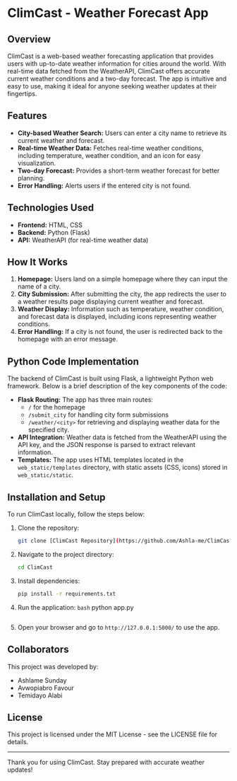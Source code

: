 # ClimCast - Weather Forecast App

## Overview
ClimCast is a web-based weather forecasting application that provides users with up-to-date weather information for cities around the world. With real-time data fetched from the WeatherAPI, ClimCast offers accurate current weather conditions and a two-day forecast. The app is intuitive and easy to use, making it ideal for anyone seeking weather updates at their fingertips.

## Features
- **City-based Weather Search:** Users can enter a city name to retrieve its current weather and forecast.
- **Real-time Weather Data:** Fetches real-time weather conditions, including temperature, weather condition, and an icon for easy visualization.
- **Two-day Forecast:** Provides a short-term weather forecast for better planning.
- **Error Handling:** Alerts users if the entered city is not found.

## Technologies Used
- **Frontend:** HTML, CSS
- **Backend:** Python (Flask)
- **API:** WeatherAPI (for real-time weather data)

## How It Works
1. **Homepage:** Users land on a simple homepage where they can input the name of a city.
2. **City Submission:** After submitting the city, the app redirects the user to a weather results page displaying current weather and forecast.
3. **Weather Display:** Information such as temperature, weather condition, and forecast data is displayed, including icons representing weather conditions.
4. **Error Handling:** If a city is not found, the user is redirected back to the homepage with an error message.

## Python Code Implementation
The backend of ClimCast is built using Flask, a lightweight Python web framework. Below is a brief description of the key components of the code:
- **Flask Routing:** The app has three main routes:
  - `/` for the homepage
  - `/submit_city` for handling city form submissions
  - `/weather/<city>` for retrieving and displaying weather data for the specified city.
- **API Integration:** Weather data is fetched from the WeatherAPI using the API key, and the JSON response is parsed to extract relevant information.
- **Templates:** The app uses HTML templates located in the `web_static/templates` directory, with static assets (CSS, icons) stored in `web_static/static`.

## Installation and Setup
To run ClimCast locally, follow the steps below:

1. Clone the repository:
   ```bash
   git clone [ClimCast Repository](https://github.com/Ashla-me/ClimCast1)
   ```

2. Navigate to the project directory:
   ```bash
   cd ClimCast
   ```

3. Install dependencies:
   ```bash
   pip install -r requirements.txt
   ```

4. Run the application:
   ```bash```
   python app.py
   ```

5. Open your browser and go to `http://127.0.0.1:5000/` to use the app.

## Collaborators
This project was developed by:
- Ashlame Sunday
- Avwopiabro Favour
- Temidayo Alabi

## License
This project is licensed under the MIT License - see the LICENSE file for details.

---

Thank you for using ClimCast. Stay prepared with accurate weather updates!
